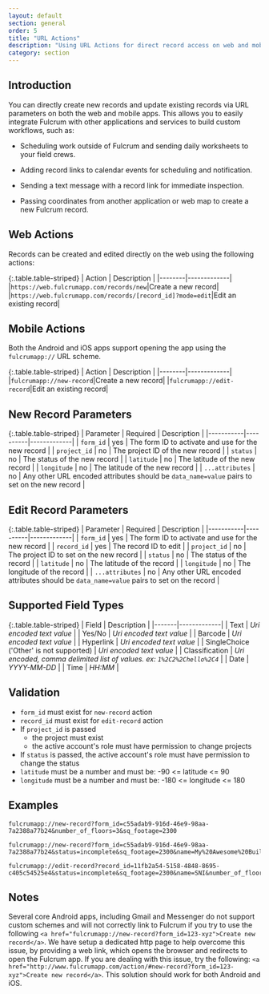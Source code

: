```yaml
---
layout: default
section: general
order: 5
title: "URL Actions"
description: "Using URL Actions for direct record access on web and mobile"
category: section
---
```


## Introduction

You can directly create new records and update existing records via URL parameters on both the web and mobile apps. This allows you to easily integrate Fulcrum with other applications and services to build custom workflows, such as:

- Scheduling work outside of Fulcrum and sending daily worksheets to your field crews.

- Adding record links to calendar events for scheduling and notification.

- Sending a text message with a record link for immediate inspection.

- Passing coordinates from another application or web map to create a new Fulcrum record.

## Web Actions

Records can be created and edited directly on the web using the following actions:

{:.table.table-striped}
| Action | Description |
|--------|-------------|
|`https://web.fulcrumapp.com/records/new`|Create a new record|
|`https://web.fulcrumapp.com/records/[record_id]?mode=edit`|Edit an existing record|


## Mobile Actions

Both the Android and iOS apps support opening the app using the `fulcrumapp://` URL scheme.

{:.table.table-striped}
| Action | Description |
|--------|-------------|
|`fulcrumapp://new-record`|Create a new record|
|`fulcrumapp://edit-record`|Edit an existing record|

## New Record Parameters

{:.table.table-striped}
| Parameter | Required | Description |
|-----------|----------|-------------|
| `form_id` | yes | The form ID to activate and use for the new record |
| `project_id` | no | The project ID of the new record |
| `status` | no | The status of the new record |
| `latitude` | no | The latitude of the new record |
| `longitude` | no | The latitude of the new record |
| `...attributes` | no | Any other URL encoded attributes should be `data_name=value` pairs to set on the new record |

## Edit Record Parameters

{:.table.table-striped}
| Parameter | Required | Description |
|-----------|----------|-------------|
| `form_id` | yes | The form ID to activate and use for the new record |
| `record_id` | yes | The record ID to edit |
| `project_id` | no | The project ID to set on the new record |
| `status` | no | The status of the record |
| `latitude` | no | The latitude of the record |
| `longitude` | no | The longitude of the record |
| `...attributes` | no | Any other URL encoded attributes should be `data_name=value` pairs to set on the record |

## Supported Field Types

{:.table.table-striped}
| Field | Description |
|-------|-------------|
| Text | _Uri encoded text value_ |
| Yes/No | _Uri encoded text value_ |
| Barcode | _Uri encoded text value_ |
| Hyperlink | _Uri encoded text value_ |
| SingleChoice ('Other' is not supported) | _Uri encoded text value_ |
| Classification | _Uri encoded, comma delimited list of values. ex: `1%2C2%2Chello%2C4`_ |
| Date | _YYYY-MM-DD_ |
| Time | _HH:MM_ |

## Validation

- `form_id` must exist for `new-record` action
- `record_id` must exist for `edit-record` action
- If `project_id` is passed
  - the project must exist
  - the active account's role must have permission to change projects
- If `status` is passed, the active account's role must have permission to change the status
- `latitude` must be a number and must be: -90 <= latitude <= 90
- `longitude` must be a number and must be: -180 <= longitude <= 180

## Examples

```
fulcrumapp://new-record?form_id=c55adab9-916d-46e9-98aa-7a2388a77b24&number_of_floors=3&sq_footage=2300
```

```
fulcrumapp://new-record?form_id=c55adab9-916d-46e9-98aa-7a2388a77b24&status=incomplete&sq_footage=2300&name=My%20Awesome%20Building&number_of_floors=3&latitude=28.038046&longitude=-81.952514
```

```
fulcrumapp://edit-record?record_id=11fb2a54-5158-4848-8695-c405c54525e4&status=incomplete&sq_footage=2300&name=SNI&number_of_floors=3&latitude=28.038046&longitude=-81.952514
```

## Notes

Several core Android apps, including Gmail and Messenger do not support custom schemes and will not correctly link to Fulcrum if you try to use the following `<a href="fulcrumapp://new-record?form_id=123-xyz">Create new record</a>`. We have setup a dedicated http page to help overcome this issue, by providing a web link, which opens the browser and redirects to open the Fulcrum app. If you are dealing with this issue, try the following: `<a href="http://www.fulcrumapp.com/action/#new-record?form_id=123-xyz">Create new record</a>`. This solution should work for both Android and iOS.
